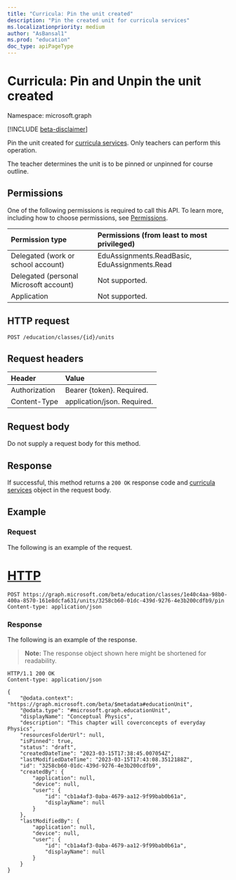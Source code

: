 ```yaml
---
title: "Curricula: Pin the unit created"
description: "Pin the created unit for curricula services"
ms.localizationpriority: medium
author: "AsBansal1"
ms.prod: "education"
doc_type: apiPageType
---
```


# Curricula: Pin and Unpin the unit created

Namespace: microsoft.graph

[!INCLUDE [beta-disclaimer](../../includes/beta-disclaimer.md)]

Pin the unit created for [curricula services](../resources/educationassignment.md). Only teachers can perform this operation.

The teacher determines the unit is to be pinned or unpinned for course outline.

## Permissions
One of the following permissions is required to call this API. To learn more, including how to choose permissions, see [Permissions](/graph/permissions-reference).

|Permission type      | Permissions (from least to most privileged)              |
|:--------------------|:---------------------------------------------------------|
|Delegated (work or school account) |  EduAssignments.ReadBasic, EduAssignments.Read  |
|Delegated (personal Microsoft account) |  Not supported.  |
|Application | Not supported. | 

## HTTP request
<!-- { "blockType": "ignored" } -->
```http
POST /education/classes/{id}/units
```
## Request headers
| Header       | Value |
|:---------------|:--------|
| Authorization  | Bearer {token}. Required.  |
| Content-Type   | application/json. Required. |

## Request body
Do not supply a request body for this method.

## Response
If successful, this method returns a `200 OK` response code and [curricula services](/graph/api/resources/educationassignment?view=graph-rest-beta&preserve-view=true) object in the request body.

## Example

### Request
The following is an example of the request.

# [HTTP](#tab/http)
<!-- {
  "blockType": "request",
  "sampleKeys": ["## Example
### Request
The following is an example of the request.

# [HTTP](#tab/http)
<!-- {
  "blockType": "request",
  "sampleKeys": ["1e40c4aa-98b0-400a-8570-161e8dcfa631", "3258cb60-01dc-439d-9276-4e3b200cdfb9"],
  "name": "curricula_pinunit"
}-->
```http
POST https://graph.microsoft.com/beta/education/classes/1e40c4aa-98b0-400a-8570-161e8dcfa631/units/3258cb60-01dc-439d-9276-4e3b200cdfb9/pin
Content-type: application/json
```

### Response
The following is an example of the response. 

>**Note:** The response object shown here might be shortened for readability.

<!-- {
  "blockType": "response",
  "truncated": true,
  "@odata.type": "microsoft.graph.educationUnit"
} -->
```http
HTTP/1.1 200 OK
Content-type: application/json

{
    "@odata.context": "https://graph.microsoft.com/beta/$metadata#educationUnit",
    "@odata.type": "#microsoft.graph.educationUnit",
    "displayName": "Conceptual Physics",
    "description": "This chapter will coverconcepts of everyday Physics",
    "resourcesFolderUrl": null,
    "isPinned": true,
    "status": "draft",
    "createdDateTime": "2023-03-15T17:38:45.007054Z",
    "lastModifiedDateTime": "2023-03-15T17:43:08.3512188Z",
    "id": "3258cb60-01dc-439d-9276-4e3b200cdfb9",
    "createdBy": {
        "application": null,
        "device": null,
        "user": {
            "id": "cb1a4af3-0aba-4679-aa12-9f99bab0b61a",
            "displayName": null
        }
    },
    "lastModifiedBy": {
        "application": null,
        "device": null,
        "user": {
            "id": "cb1a4af3-0aba-4679-aa12-9f99bab0b61a",
            "displayName": null
        }
    }
}
```

